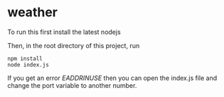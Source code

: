 weather
=======

To run this first install the latest nodejs

Then, in the root directory of this project, run

    npm install
    node index.js

If you  get an error _EADDRINUSE_ then you can open the index.js file and change the port variable to another number.
